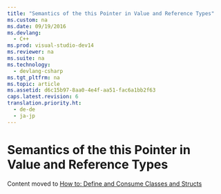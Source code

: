 ```yaml
---
title: "Semantics of the this Pointer in Value and Reference Types"
ms.custom: na
ms.date: 09/19/2016
ms.devlang: 
  - C++
ms.prod: visual-studio-dev14
ms.reviewer: na
ms.suite: na
ms.technology: 
  - devlang-csharp
ms.tgt_pltfrm: na
ms.topic: article
ms.assetid: d6c15b97-8aa0-4e4f-aa51-fac6a1bb2f63
caps.latest.revision: 6
translation.priority.ht: 
  - de-de
  - ja-jp
---
```

# Semantics of the this Pointer in Value and Reference Types
Content moved to [How to: Define and Consume Classes and Structs](../Topic/How%20to:%20Define%20and%20Consume%20Classes%20and%20Structs%20\(C++-CLI\).md)